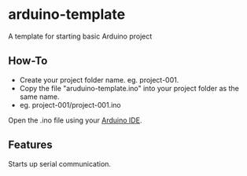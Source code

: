 # arduino-template
A template for starting basic Arduino project

## How-To
 - Create your project folder name. eg. project-001.
 - Copy the file "aruduino-template.ino" into your project folder as the same name.
 - eg. project-001/project-001.ino
 
Open the .ino file using your [Arduino IDE](https://www.arduino.cc/en/Main/Software).
 
## Features
Starts up serial communication.

